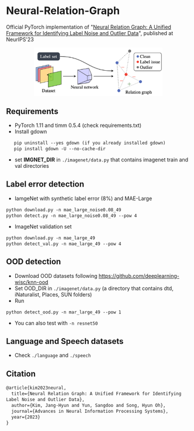# Neural-Relation-Graph
Official PyTorch implementation of "[Neural Relation Graph: A Unified Framework for Identifying Label Noise and Outlier Data](https://arxiv.org/abs/2301.12321)", published at NeurIPS'23

<p align="center">
   <img src="https://github.com/snu-mllab/Neural-Relation-Graph/blob/main/figure/method.png" align="center" width=70%>
</p>



## Requirements
- PyTorch 1.11 and timm 0.5.4 (check requirements.txt)
- Install gdown
```
   pip uninstall --yes gdown (if you already installed gdown)
   pip install gdown -U --no-cache-dir
```
- set **IMGNET_DIR** in ```./imagenet/data.py``` that contains imagenet train and val directories


## Label error detection 
- IamgeNet with synthetic label error (8%) and MAE-Large
```
python download.py -n mae_large_noise0.08_49
python detect.py -n mae_large_noise0.08_49 --pow 4
```

- ImageNet validation set
```
python download.py -n mae_large_49
python detect_val.py -n mae_large_49 --pow 4
```


## OOD detection
- Download OOD datasets following https://github.com/deeplearning-wisc/knn-ood 
- Set OOD_DIR in ```./imagenet/data.py``` (a directory that contains dtd, iNaturalist, Places, SUN folders)
- Run  
```
python detect_ood.py -n mar_large_49 --pow 1
```
- You can also test with ```-n resnet50```


## Language and Speech datasets
- Check ```./language``` and ```./speech```


## Citation
```
@article{kim2023neural,
  title={Neural Relation Graph: A Unified Framework for Identifying Label Noise and Outlier Data},
  author={Kim, Jang-Hyun and Yun, Sangdoo and Song, Hyun Oh},
  journal={Advances in Neural Information Processing Systems},
  year={2023}
}
```
